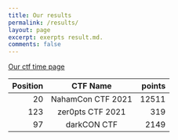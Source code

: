 ```yaml
---
title: Our results
permalink: /results/
layout: page
excerpt: exerpts result.md.
comments: false
---
```


[Our ctf time page](https://ctftime.org/team/140428)

| Position | CTF Name          | points     |
|---------:|:-----------------:|-----------:|
| 20       | NahamCon CTF 2021 | 12511      |
| 123      | zer0pts CTF 2021  | 319        |
| 97       | darkCON CTF       | 2149       |
